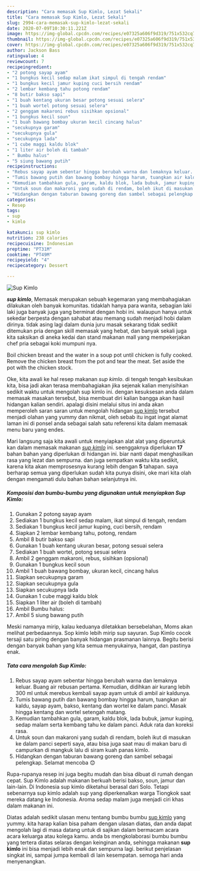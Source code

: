 ```yaml
---
description: "Cara memasak Sup Kimlo, Lezat Sekali"
title: "Cara memasak Sup Kimlo, Lezat Sekali"
slug: 2994-cara-memasak-sup-kimlo-lezat-sekali
date: 2020-07-09T10:30:11.221Z
image: https://img-global.cpcdn.com/recipes/e07325a606f9d319/751x532cq70/sup-kimlo-foto-resep-utama.jpg
thumbnail: https://img-global.cpcdn.com/recipes/e07325a606f9d319/751x532cq70/sup-kimlo-foto-resep-utama.jpg
cover: https://img-global.cpcdn.com/recipes/e07325a606f9d319/751x532cq70/sup-kimlo-foto-resep-utama.jpg
author: Jackson Bass
ratingvalue: 4
reviewcount: 7
recipeingredient:
- "2 potong sayap ayam"
- "1 bungkus kecil sedap malam ikat simpul di tengah rendam"
- "1 bungkus kecil jamur kuping cuci bersih rendam"
- "2 lembar kembang tahu potong rendam"
- "8 butir bakso sapi"
- "1 buah kentang ukuran besar potong sesuai selera"
- "1 buah wortel potong sesuai selera"
- "2 genggam makaroni rebus sisihkan opsional"
- "1 bungkus kecil soun"
- "1 buah bawang bombay ukuran kecil cincang halus"
- "secukupnya garam"
- "secukupnya gula"
- "secukupnya lada"
- "1 cube maggi kaldu blok"
- "1 liter air boleh di tambah"
- " Bumbu halus"
- "5 siung bawang putih"
recipeinstructions:
- "Rebus sayap ayam sebentar hingga berubah warna dan lemaknya keluar. Buang air rebusan pertama. Kemudian, didihkan air kurang lebih 300 ml untuk merebus kembali sayap ayam untuk di ambil air kaldunya."
- "Tumis bawang putih dan bawang bombay hingga harum, tuangkan air kaldu, sayap ayam, bakso, kentang dan wortel ke dalam panci. Masak hingga kentang dan wortel setengah matang."
- "Kemudian tambahkan gula, garam, kaldu blok, lada bubuk, jamur kuping, sedap malam serta kembang tahu ke dalam panci. Aduk rata dan koreksi rasa."
- "Untuk soun dan makaroni yang sudah di rendam, boleh ikut di masukan ke dalam panci seperti saya, atau bisa juga saat mau di makan baru di campurkan di mangkuk lalu di siram kuah panas kimlo."
- "Hidangkan dengan taburan bawang goreng dan sambel sebagai pelengkap. Selamat mencoba 😊"
categories:
- Resep
tags:
- sup
- kimlo

katakunci: sup kimlo 
nutrition: 238 calories
recipecuisine: Indonesian
preptime: "PT31M"
cooktime: "PT49M"
recipeyield: "4"
recipecategory: Dessert

---
```



![Sup Kimlo](https://img-global.cpcdn.com/recipes/e07325a606f9d319/751x532cq70/sup-kimlo-foto-resep-utama.jpg)

<b><i>sup kimlo</i></b>, Memasak merupakan sebuah kegemaran yang membahagiakan dilakukan oleh banyak komunitas. tidaklah hanya para wanita, sebagian laki laki juga banyak juga yang berminat dengan hobi ini. walaupun hanya untuk sekedar berpesta dengan sahabat atau memang sudah menjadi hobi dalam dirinya. tidak asing lagi dalam dunia juru masak sekarang tidak sedikit ditemukan pria dengan skill memasak yang hebat, dan banyak sekali juga kita saksikan di aneka kedai dan stand makanan mall yang mempekerjakan chef pria sebagai koki mumpuni nya.

Boil chicken breast and the water in a soup pot until chicken is fully cooked. Remove the chicken breast from the pot and tear the meat. Set aside the pot with the chicken stock.

Oke, kita awali ke hal resep makanan <i>sup kimlo</i>. di tengah tengah kesibukan kita, bisa jadi akan terasa membahagiakan jika sejenak kalian menyisihkan sedikit waktu untuk mengolah sup kimlo ini. dengan kesuksesan anda dalam memasak masakan tersebut, bisa membuat diri kalian bangga akan hasil hidangan kalian sendiri. apalagi disini melalui situs ini anda akan memperoleh saran saran untuk mengolah hidangan <u>sup kimlo</u> tersebut menjadi olahan yang yummy dan nikmat, oleh sebab itu ingat ingat alamat laman ini di ponsel anda sebagai salah satu referensi kita dalam memasak menu baru yang endes.


Mari langsung saja kita awali untuk menyiapkan alat alat yang diperuntuk kan dalam memasak makanan <u><i>sup kimlo</i></u> ini. seenggaknya diperlukan <b>17</b> bahan bahan yang diperlukan di hidangan ini. biar nanti dapat menghasilkan rasa yang lezat dan sempurna. dan juga sempatkan waktu kita sedikit, karena kita akan memprosesnya kurang lebih dengan <b>5</b> tahapan. saya berharap semua yang diperlukan sudah kita punya disini, oke mari kita olah dengan mengamati dulu bahan bahan selanjutnya ini.

<!--inarticleads1-->

##### Komposisi dan bumbu-bumbu yang digunakan untuk menyiapkan Sup Kimlo:

1. Gunakan 2 potong sayap ayam
1. Sediakan 1 bungkus kecil sedap malam, ikat simpul di tengah, rendam
1. Sediakan 1 bungkus kecil jamur kuping, cuci bersih, rendam
1. Siapkan 2 lembar kembang tahu, potong, rendam
1. Ambil 8 butir bakso sapi
1. Gunakan 1 buah kentang ukuran besar, potong sesuai selera
1. Sediakan 1 buah wortel, potong sesuai selera
1. Ambil 2 genggam makaroni, rebus, sisihkan (opsional)
1. Gunakan 1 bungkus kecil soun
1. Ambil 1 buah bawang bombay, ukuran kecil, cincang halus
1. Siapkan secukupnya garam
1. Siapkan secukupnya gula
1. Siapkan secukupnya lada
1. Gunakan 1 cube maggi kaldu blok
1. Siapkan 1 liter air (boleh di tambah)
1. Ambil  Bumbu halus:
1. Ambil 5 siung bawang putih


Meski namanya mirip, kalau keduanya diletakkan bersebelahan, Moms akan melihat perbedaannya. Sop kimlo lebih mirip sup sayuran. Sup Kimlo cocok tersaji satu piring dengan banyak hidangan prasmanan lainnya. Begitu berisi dengan banyak bahan yang kita semua menyukainya, hangat, dan pastinya enak. 

<!--inarticleads2-->

##### Tata cara mengolah Sup Kimlo:

1. Rebus sayap ayam sebentar hingga berubah warna dan lemaknya keluar. Buang air rebusan pertama. Kemudian, didihkan air kurang lebih 300 ml untuk merebus kembali sayap ayam untuk di ambil air kaldunya.
1. Tumis bawang putih dan bawang bombay hingga harum, tuangkan air kaldu, sayap ayam, bakso, kentang dan wortel ke dalam panci. Masak hingga kentang dan wortel setengah matang.
1. Kemudian tambahkan gula, garam, kaldu blok, lada bubuk, jamur kuping, sedap malam serta kembang tahu ke dalam panci. Aduk rata dan koreksi rasa.
1. Untuk soun dan makaroni yang sudah di rendam, boleh ikut di masukan ke dalam panci seperti saya, atau bisa juga saat mau di makan baru di campurkan di mangkuk lalu di siram kuah panas kimlo.
1. Hidangkan dengan taburan bawang goreng dan sambel sebagai pelengkap. Selamat mencoba 😊


Rupa-rupanya resep ini juga begitu mudah dan bisa dibuat di rumah dengan cepat. Sup Kimlo adalah makanan berkuah berisi bakso, soun, jamur dan lain-lain. Di Indonesia sup kimlo diketahui berasal dari Solo. Tetapi sebenarnya sup kimlo adalah sup yang diperkenalkan warga Tiongkok saat mereka datang ke Indonesia. Aroma sedap malam juga menjadi ciri khas dalam makanan ini. 

Diatas adalah sedikit ulasan menu tentang bumbu bumbu <u>sup kimlo</u> yang yummy. kita harap kalian bisa paham dengan ulasan diatas, dan anda dapat mengolah lagi di masa datang untuk di sajikan dalam bermacam acara acara keluarga atau kolega kamu. anda bs mengkolaborasi bumbu bumbu yang tertera diatas selaras dengan keinginan anda, sehingga makanan <b>sup kimlo</b> ini bisa menjadi lebih enak dan sempurna lagi. berikut penjelasan singkat ini, sampai jumpa kembali di lain kesempatan. semoga hari anda menyenangkan.
